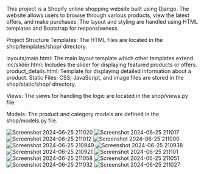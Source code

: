 This project is a Shopify online shopping website built using Django. The website allows users to browse through various products, view the latest offers, and make purchases. The layout and styling are handled using HTML templates and Bootstrap for responsiveness.

Project Structure
Templates: The HTML files are located in the shop/templates/shop/ directory.

layouts/main.html: The main layout template which other templates extend.
inc/slider.html: Includes the slider for displaying featured products or offers.
product_details.html: Template for displaying detailed information about a product.
Static Files: CSS, JavaScript, and image files are stored in the shop/static/shop/ directory.

Views: The views for handling the logic are located in the shop/views.py file.

Models: The product and category models are defined in the shop/models.py file.

![Screenshot 2024-06-25 211020](https://github.com/sreeramsr/shopify/assets/135236418/694c0ddc-5b1e-4035-9de9-ded355984a16)
![Screenshot 2024-06-25 211017](https://github.com/sreeramsr/shopify/assets/135236418/2afa7bdc-69f7-485c-bbca-467c1c9a6995)
![Screenshot 2024-06-25 211012](https://github.com/sreeramsr/shopify/assets/135236418/db115604-902f-46ce-b2bd-52c8b56bf790)
![Screenshot 2024-06-25 211000](https://github.com/sreeramsr/shopify/assets/135236418/020edc64-5755-44fe-917b-330bc8d1c6d3)
![Screenshot 2024-06-25 210949](https://github.com/sreeramsr/shopify/assets/135236418/bad0921b-9a13-4e1d-b4fa-47355fa6bf40)
![Screenshot 2024-06-25 210938](https://github.com/sreeramsr/shopify/assets/135236418/3ec000c9-ca77-4605-b812-2edc0394e854)
![Screenshot 2024-06-25 210921](https://github.com/sreeramsr/shopify/assets/135236418/63d13900-5d7f-4989-bb2a-66977dd0c3c0)
![Screenshot 2024-06-25 211101](https://github.com/sreeramsr/shopify/assets/135236418/1b8c6399-ab4f-4e64-a51c-83d426ebded7)
![Screenshot 2024-06-25 211058](https://github.com/sreeramsr/shopify/assets/135236418/3d97728b-6d8a-4f20-8cef-d552cb75d2dc)
![Screenshot 2024-06-25 211051](https://github.com/sreeramsr/shopify/assets/135236418/7d5a13b1-3453-4a72-9f9e-de68a04798cb)
![Screenshot 2024-06-25 211032](https://github.com/sreeramsr/shopify/assets/135236418/8f35a6a4-de5a-44ee-a979-e2b5ac46e3aa)
![Screenshot 2024-06-25 211027](https://github.com/sreeramsr/shopify/assets/135236418/76493efa-dea0-48bb-9186-af2632294622)
